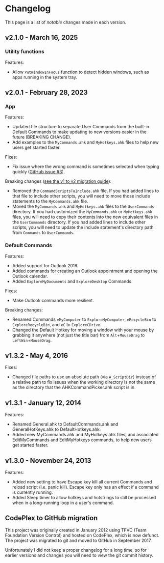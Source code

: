 # Changelog

This page is a list of _notable_ changes made in each version.

## v2.1.0 - March 16, 2025

### Utility functions

Features:

- Allow `PutWindowInFocus` function to detect hidden windows, such as apps running in the system tray.

## v2.0.1 - February 28, 2023

### App

Features:

- Updated file structure to separate User Commands from the built-in Default Commands to make updating to new versions easier in the future (BREAKING CHANGE).
- Add examples to the `MyCommands.ahk` and `MyHotkeys.ahk` files to help new users get started faster.

Fixes:

- Fix issue where the wrong command is sometimes selected when typing quickly ([GitHub issue #3](https://github.com/deadlydog/AHKCommandPicker/issues/3)).

Breaking changes ([see the v1 to v2 migration guide](MigrateFromV1ToV2.md)):

- Removed the `CommandScriptsToInclude.ahk` file.
  If you had added lines to that file to include other scripts, you will need to move those include statements to the `MyCommands.ahk` file.
- Moved the `MyCommands.ahk` and `MyHotkeys.ahk` files to the `UserCommands` directory.
  If you had customized the `MyCommands.ahk` or `MyHotkeys.ahk` files, you will need to copy their contents into the new equivalent files in the `UserCommands` directory.
  If you had added lines to include other scripts, you will need to update the include statement's directory path from `Commands` to `UserCommands`.

### Default Commands

Features:

- Added support for Outlook 2016.
- Added commands for creating an Outlook appointment and opening the Outlook calendar.
- Added `ExploreMyDocuments` and `ExploreDesktop` Commands.

Fixes:

- Make Outlook commands more resilient.

Breaking changes:

- Renamed Commands `eMyComputer` to `ExploreMyComputer`, `eRecycleBin` to `ExploreRecycleBin`, and `eC` to `ExploreCDrive`.
- Changed the Default Hotkey for moving a window with your mouse by grabbing it anywhere (not just the title bar) from `Alt`+`MouseDrag` to `LeftWin`+`MouseDrag`.

## v1.3.2 - May 4, 2016

Fixes:

- Changed file paths to use an absolute path (via `A_ScriptDir`) instead of a relative path to fix issues when the working directory is not the same as the directory that the AHKCommandPicker.ahk script is in.

## v1.3.1 - January 12, 2014

Features:

- Renamed General.ahk to DefaultCommands.ahk and GeneralHotKeys.ahk to DefaultHotkeys.ahk.
- Added new MyCommands.ahk and MyHotkeys.ahk files, and associated EditMyCommands and EditMyHotkeys commands, to help new users get started faster.

## v1.3.0 - November 24, 2013

Features:

- Added new setting to have Escape key kill all current Commands and reload script (i.e. panic kill).
  Escape key only has an effect if a command is currently running.
- Added Sleep timer to allow hotkeys and hotstrings to still be processed when in a long-running loop in a user's command.

## CodePlex to GitHub migration

This project was originally created in January 2012 using TFVC (Team Foundation Version Control) and hosted on CodePlex, which is now defunct.
The project was migrated to git and moved to GitHub in September 2017.

Unfortunately I did not keep a proper changelog for a long time, so for earlier versions and changes you will need to view the git commit history.
